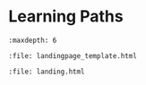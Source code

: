 # Learning Paths

```{toctree}
:maxdepth: 6
```

```{raw} html
:file: landingpage_template.html
```

```{raw} html
:file: landing.html
```

